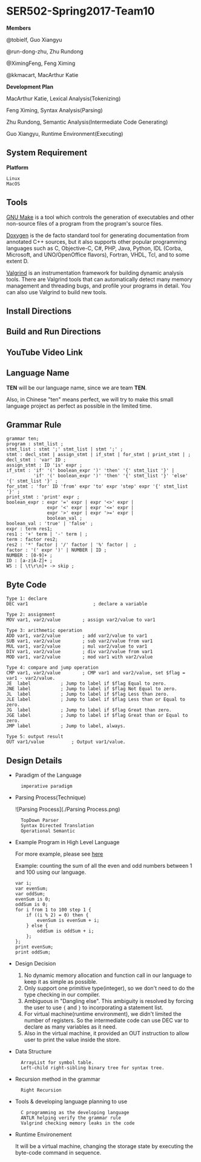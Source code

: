 # SER502-Spring2017-Team10
**Members**

@tobielf, Guo Xiangyu

@run-dong-zhu, Zhu Rundong

@XimingFeng, Feng Ximing

@kkmacart, MacArthur Katie

**Development Plan**

MacArthur Katie, Lexical Analysis(Tokenizing)

Feng Ximing, Syntax Analysis(Parsing)

Zhu Rundong, Semantic Analysis(Intermediate Code Generating)

Guo Xiangyu, Runtime Environment(Executing)

## System Requirement

**Platform**

    Linux
    MacOS

## Tools

[GNU Make](https://www.gnu.org/software/make/) is a tool which controls the generation of executables and other non-source files of a program from the program's source files.

[Doxygen](http://www.stack.nl/~dimitri/doxygen/) is the de facto standard tool for generating documentation from annotated C++ sources, but it also supports other popular programming languages such as C, Objective-C, C#, PHP, Java, Python, IDL (Corba, Microsoft, and UNO/OpenOffice flavors), Fortran, VHDL, Tcl, and to some extent D.

[Valgrind](http://valgrind.org) is an instrumentation framework for building dynamic analysis tools. There are Valgrind tools that can automatically detect many memory management and threading bugs, and profile your programs in detail. You can also use Valgrind to build new tools.


## Install Directions
## Build and Run Directions
## YouTube Video Link

## Language Name

**TEN** will be our language name, since we are team **TEN**. 

Also, in Chinese "ten" means perfect, we will try to make this small language project as perfect as possible in the limited time.


## Grammar Rule
```
grammar ten;
program : stmt_list ;
stmt_list : stmt ';' stmt_list | stmt ';' ;
stmt : decl_stmt | assign_stmt | if_stmt | for_stmt | print_stmt | ;
decl_stmt : 'var' ID ;
assign_stmt : ID 'is' expr ;
if_stmt : 'if' '(' boolean_expr ')' 'then' '{' stmt_list '}' | 
          'if' '(' boolean_expr ')' 'then' '{' stmt_list '}' 'else' '{' stmt_list '}' ;
for_stmt : 'for' ID 'from' expr 'to' expr 'step' expr '{' stmt_list '}' ;
print_stmt : 'print' expr ;
boolean_expr : expr '=' expr | expr '<>' expr |
               expr '<' expr | expr '<=' expr | 
               expr '>' expr | expr '>=' expr | 
               boolean_val ;
boolean_val : 'true' | 'false' ;
expr : term res1;
res1 : '+' term | '-' term | ;
term : factor res2;
res2 : '*' factor | '/' factor | '%' factor |  ;
factor : '(' expr ')' | NUMBER | ID ;
NUMBER : [0-9]+ ;
ID : [a-z|A-Z]+ ;
WS : [ \t\r\n]+ -> skip ;
```

## Byte Code
```
Type 1: declare
DEC var1						; declare a variable

Type 2: assignment
MOV var1, var2/value		; assign var2/value to var1

Type 3: arithmetic operation
ADD var1, var2/value		; add var2/value to var1
SUB var1, var2/value		; sub var2/value from var1
MUL var1, var2/value		; mul var2/value to var1
DIV var1, var2/value		; div var2/value from var1
MOD var1, var2/value		; mod var1 with var2/value

Type 4: compare and jump operation
CMP var1, var2/value		; CMP var1 and var2/value, set $flag = var1 - var2/value.
JE  label			; Jump to label if $flag Equal to zero.
JNE label			; Jump to label if $flag Not Equal to zero.
JL  label			; Jump to label if $flag Less than zero.
JLE label			; Jump to label if $flag Less than or Equal to zero.
JG  label			; Jump to label if $flag Great than zero.
JGE label			; Jump to label if $flag Great than or Equal to zero.
JMP label			; Jump to label, always.

Type 5: output result
OUT var1/value			; Output var1/value.
```

## Design Details
* Paradigm of the Language
	
		imperative paradigm

* Parsing Process(Technique)

	![Parsing Process](./Parsing Process.png)
		
		TopDown Parser
		Syntax Directed Translation
		Operational Semantic

* Example Program in High Level Language

	For more example, please see [here](https://github.com/tobielf/SER502-Spring2017-Team10/tree/master/data)

	Example: counting the sum of all the even and odd numbers between 1 and 100 using our language.
	
	```
	var i;
	var evenSum;
	var oddSum;
	evenSum is 0;
	oddSum is 0;
	for i from 1 to 100 step 1 {
	    if ((i % 2) = 0) then {
	        evenSum is evenSum + i;
	    } else {
	        oddSum is oddSum + i;
	    };
	};
	print evenSum;
	print oddSum;
	```
* Design Decision
	1. No dynamic memory allocation and function call in our language to keep it as simple as possible.
	2. Only support one primitive type(integer), so we don't need to do the type checking in our compiler.
	3. Ambiguous in "Dangling else". This ambiguity is resolved by forcing the user to use `{` and `}` to incorporating a statement list.
	4. For virtual machine(runtime environment), we didn't limited the number of registers. So the intermediate code can use DEC var to declare as many variables as it need.
	5. Also in the virtual machine, it provided an OUT instruction to allow user to print the value inside the store.
* Data Structure

		ArrayList for symbol table.
		Left-child right-sibling binary tree for syntax tree.
* Recursion method in the grammar

		Right Recursion
* Tools & developing language planning to use

		C programming as the developing language
		ANTLR helping verify the grammar rule
		Valgrind checking memory leaks in the code
* Runtime Environement

	It will be a virtual machine, changing the storage state by executing the byte-code command in sequence.

